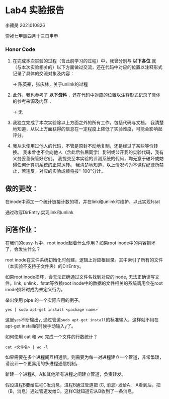# Lab4 实验报告


李骋昊 2021010826

崇祯七甲辰四月十三日甲申

### Honor Code

1. 在完成本次实验的过程（含此前学习的过程）中，我曾分别与 **以下各位** 就（与本次实验相关的）以下方面做过交流，还在代码中对应的位置以注释形式记录了具体的交流对象及内容：

   -> 陈英豪，张庆林，关于unlink的过程

2. 此外，我也参考了 **以下资料** ，还在代码中对应的位置以注释形式记录了具体的参考来源及内容：

   -> 无

3. 我独立完成了本次实验除以上方面之外的所有工作，包括代码与文档。 我清楚地知道，从以上方面获得的信息在一定程度上降低了实验难度，可能会影响起评分。

4. 我从未使用过他人的代码，不管是原封不动地复制，还是经过了某些等价转换。 我未曾也不会向他人（含此后各届同学）复制或公开我的实验代码，我有义务妥善保管好它们。 我提交至本实验的评测系统的代码，均无意于破坏或妨碍任何计算机系统的正常运转。 我清楚地知道，以上情况均为本课程纪律所禁止，若违反，对应的实验成绩将按“-100”分计。



## 做的更改：

在inode中添加一个统计链接计数的项，并在link和unlink时维护，以此实现fstat

通过改写DirEntry,实现link和unlink

## 问答作业：


在我们的easy-fs中，root inode起着什么作用？如果root inode中的内容损坏了，会发生什么？

root inode在文件系统初始化时创建，逻辑上对应根目录。其中索引了所有的文件（本实验不支持子文件夹）的DirEntry。

如果root inode损坏，会无法正确通过文件名找到对应的inode, 无法正确读写文件。link, unlink，fstat等依赖root inode中的数据的文件相关的系统调用会在root inode损坏时成为未定义行为。



举出使用 pipe 的一个实际应用的例子。

`yes | sudo apt-get install <package name>`

这里`yes`不断输出`y`, 通过管道`sudo apt-get install`的标准输入，这样就不用在 apt-get install的时候手动输入`y`了。


如何使用 cat 和 wc 完成一个文件的行数统计？

`cat <文件名> | wc -l`


如果需要在多个进程间互相通信，则需要为每一对进程建立一个管道，非常繁琐，请设计一个更易用的多进程通信机制。

新建一个进程A，A和其他所有进程之间建立管道，负责转发。

假设进程B要给进程C发消息，进程B通过管道把 (C, 消息) 发给A， A看到后，把（B，消息）通过管道发给C。这样C就知道它从B收到了一条消息。



